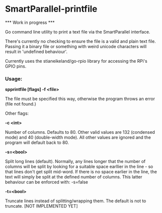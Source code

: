 # SmartParallel-printfile

*** Work in progress ***

Go command line utility to print a text file via the SmartParallel interface.

There's currently no checking to ensure the file is a valid and plain text file. Passing it a binary file or something with weird unicode characters will result in 'undefined behaviour'.

Currently uses the stianeikeland/go-rpio library for accessing the RPi's
GPIO pins.

### Usage:
**spprintfile [flags] -f \<file>**

The file must be specified this way, otherwise the program throws an error (file not found.)

Other flags:

**-c \<int>**

Number of columns. Defaults to 80. Other valid values are 132 (condensed mode) and 40 (double-width mode). All other values are ignored and the program will default back to 80.

**-s=\<bool>**

Split long lines (default). Normally, any lines longer that the number of columns will be split by looking for a suitable space earllier in the line - so that lines don't get split mid-word. If there is no space earlier in the line, the text will simply be split at the defined number of columns. This latter behaviour can be enforced with: -s=false

**-t=\<bool>**

Truncate lines instead of splitting/wrapping them. The default is not to truncate. [NOT IMPLEMENTED YET]
